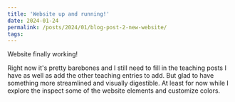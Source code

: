 ```yaml
---
title: 'Website up and running!'
date: 2024-01-24
permalink: /posts/2024/01/blog-post-2-new-website/
tags:
---
```

Website finally working! 

Right now it's pretty barebones and I still need to fill in the teaching posts I have as well as add the other teaching entries to add. But glad to have something more streamlined and visually digestible. At least for now while I explore the inspect some of the website elements and customize colors.